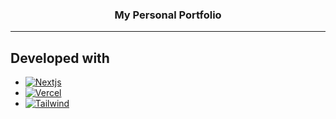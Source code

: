 <h3 align="center">My Personal Portfolio</h3>
<hr>

## Developed with

- [![Nextjs][Nextjs]][Nextjs-url]
- [![Vercel][Vercel]][Vercel-url]
- [![Tailwind][Tailwind]][Tailwind-url]

[Nextjs]:
  https://img.shields.io/badge/nextjs-000000?style=for-the-badge&logo=nextdotjs&logoColor=white
[Nextjs-url]: https://nextjs.org/
[Vercel]:
  https://img.shields.io/badge/vercel%20storage-000000?style=for-the-badge&logo=vercel&logoColor=white
[Vercel-url]: https://vercel.com/docs/storage
[Tailwind]:
  https://img.shields.io/badge/tailwindcss-06B6D4?style=for-the-badge&logo=tailwindcss&logoColor=white
[Tailwind-url]: https://vercel.com/docs/storage

